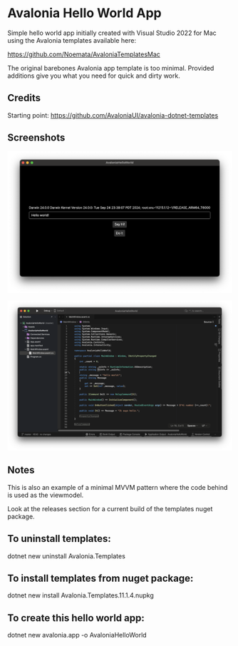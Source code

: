 # Avalonia Hello World App

Simple hello world app initially created with Visual Studio 2022 for Mac using the Avalonia templates available here:

https://github.com/Noemata/AvaloniaTemplatesMac

The original barebones Avalonia app template is too minimal.  Provided additions give you what you need for quick and dirty work.

## Credits

Starting point: https://github.com/AvaloniaUI/avalonia-dotnet-templates

## Screenshots
![Screenshot](https://github.com/Noemata/AvaloniaHelloWorld/blob/master/Screenshot.png)

![Screenshot](https://github.com/Noemata/AvaloniaHelloWorld/blob/master/VS2022forMac_Screenshot.png)

## Notes

This is also an example of a minimal MVVM pattern where the code behind is used as the viewmodel.

Look at the releases section for a current build of the templates nuget package.

## To uninstall templates:

dotnet new uninstall Avalonia.Templates

## To install templates from nuget package:

dotnet new install Avalonia.Templates.11.1.4.nupkg

## To create this hello world app:

dotnet new avalonia.app -o AvaloniaHelloWorld
